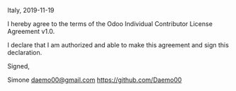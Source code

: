 Italy, 2019-11-19

I hereby agree to the terms of the Odoo Individual Contributor License
Agreement v1.0.

I declare that I am authorized and able to make this agreement and sign this
declaration.

Signed,

Simone daemo00@gmail.com https://github.com/Daemo00
